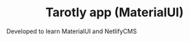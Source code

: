 
</p>
<h1 align="center">
  Tarotly app (MaterialUI)
</h1>

Developed to learn MaterialUI and NetlifyCMS